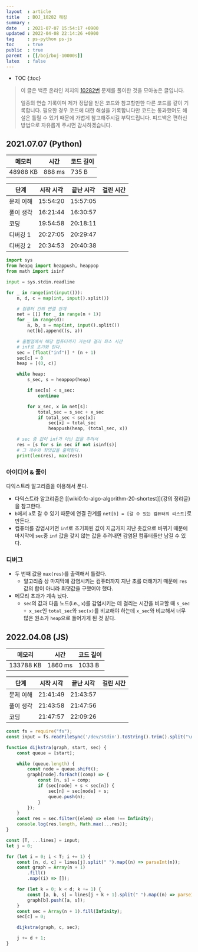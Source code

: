 ```yaml
---
layout  : article
title   : BOJ_10282 해킹
summary : 
date    : 2021-07-07 15:54:17 +0900
updated : 2022-04-08 22:14:26 +0900
tag     : ps-python ps-js
toc     : true
public  : true
parent  : [[/boj/boj-10000s]]
latex   : false
---
```

* TOC
{:toc}

> 이 글은 백준 온라인 저지의 [10282번](https://www.acmicpc.net/problem/10282) 문제를 풀이한 것을 모아놓은 글입니다.
>
> 일종의 연습 기록이며 제가 정답을 받은 코드와 참고할만한 다른 코드를 같이 기록합니다. 필요한 경우 코드에 대한 해설을 기록합니다만 코드는 통과했어도 해설은 틀릴 수 있기 때문에 가볍게 참고해주시길 부탁드립니다. 피드백은 편하신 방법으로 자유롭게 주시면 감사하겠습니다.

## 2021.07.07 (Python)

| 메모리    | 시간   | 코드 길이 |
| --------- | -----  | --------- |
| 48988 KB  | 888 ms | 735 B     |

| 단계      | 시작 시각 | 끝난 시각 | 걸린 시간 |
| --------- | --------- | --------- | --------- |
| 문제 이해 | 15:54:20  | 15:57:05  |           |
| 풀이 생각 | 16:21:44  | 16:30:57  |           |
| 코딩      | 19:54:58  | 20:18:11  |           |
| 디버깅 1  | 20:27:05  | 20:29:47  |           |
| 디버깅 2  | 20:34:53  | 20:40:38  |           |

```python
import sys
from heapq import heappush, heappop
from math import isinf

input = sys.stdin.readline

for _ in range(int(input())):
    n, d, c = map(int, input().split())

    # 컴퓨터 간의 연결 관계
    net = [[] for _ in range(n + 1)]
    for _ in range(d):
        a, b, s = map(int, input().split())
        net[b].append((s, a))

    # 출발점에서 해당 컴퓨터까지 가는데 걸리 최소 시간
    # inf로 초기화 한다.
    sec = [float("inf")] * (n + 1)
    sec[c] = 0
    heap = [(0, c)]

    while heap:
        s_sec, s = heappop(heap)

        if sec[s] < s_sec:
            continue

        for x_sec, x in net[s]:
            total_sec = s_sec + x_sec
            if total_sec < sec[x]:
                sec[x] = total_sec
                heappush(heap, (total_sec, x))

    # sec 중 값이 inf가 아닌 값을 추려서
    res = [s for s in sec if not isinf(s)]
    # 그 개수와 최댓값을 출력한다.
    print(len(res), max(res))
```

### 아이디어 & 풀이

다익스트라 알고리즘을 이용해서 푼다.

* 다익스트라 알고리즘은 [[wiki0:fc-algo-algorithm-20-shortest]]{강의 정리글}을 참고한다.
* `b`에서 `a`로 갈 수 있기 때문에 연결 관계를 `net[b] = [갈 수 있는 컴퓨터의 리스트]`로 만든다.
* 컴퓨터를 감염시키면 `inf`로 초기화된 값이 지금가지 지난 촛값으로 바뀌기 때문에 마지막에 `sec`중 `inf` 값을 갖지 않는 값을 추려내면 감염된 컴퓨터들만 남길 수 있다.

### 디버그

* 두 번째 값을 `max(res)`를 출력해서 틀렸다.
    * 알고리즘 상 마지막에 감염시키는 컴퓨터까지 지난 초를 더해가기 때문에 `res` 값의 합이 아니라 최댓값을 구했어야 했다.
* 메모리 초과가 계속 났다.
    * `sec`의 값과 다음 노드(i.e., `x`)를 감염시키는 데 걸리는 시간을 비교할 때 `s_sec + x_sec`인 `total_sec`와 `sec(x)`를 비교해야 하는데 `x_sec`와 비교해서 너무 많은 원소가 `heap`으로 들어가게 된 것 같다.

## 2022.04.08 (JS)

| 메모리    | 시간    | 코드 길이 |
| --------- | -----   | --------- |
| 133788 KB | 1860 ms | 1033 B    |

| 단계      | 시작 시각 | 끝난 시각 | 걸린 시간 |
| --------- | --------- | --------- | --------- |
| 문제 이해 | 21:41:49  | 21:43:57  |           |
| 풀이 생각 | 21:43:58  | 21:47:56  |           |
| 코딩      | 21:47:57  | 22:09:26  |           |

```js
const fs = require("fs");
const input = fs.readFileSync('/dev/stdin').toString().trim().split("\n");

function dijkstra(graph, start, sec) {
    const queue = [start];

    while (queue.length) {
        const node = queue.shift();
        graph[node].forEach((comp) => {
            const [n, s] = comp;
            if (sec[node] + s < sec[n]) {
                sec[n] = sec[node] + s;
                queue.push(n);
            }
        });
    }
    const res = sec.filter((elem) => elem !== Infinity);
    console.log(res.length, Math.max(...res));
}

const [T, ...lines] = input;
let j = 0;

for (let i = 0; i < T; i += 1) {
    const [n, d, c] = lines[j].split(" ").map((n) => parseInt(n));
    const graph = Array(n + 1)
        .fill()
        .map((i) => []);

    for (let k = 0; k < d; k += 1) {
        const [a, b, s] = lines[j + k + 1].split(" ").map((n) => parseInt(n));
        graph[b].push([a, s]);
    }
    const sec = Array(n + 1).fill(Infinity);
    sec[c] = 0;

    dijkstra(graph, c, sec);

    j += d + 1;
}
```
